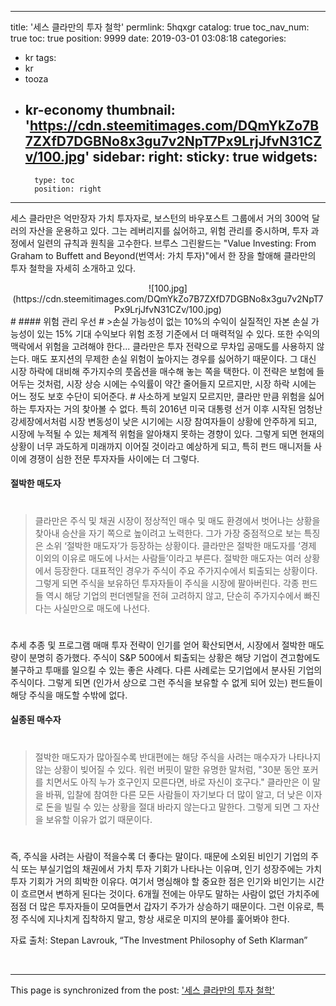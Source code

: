 
---
title: '세스 클라만의 투자 철학'
permlink: 5hqxgr
catalog: true
toc_nav_num: true
toc: true
position: 9999
date: 2019-03-01 03:08:18
categories:
- kr
tags:
- kr
- tooza
- kr-economy
thumbnail: 'https://cdn.steemitimages.com/DQmYkZo7B7ZXfD7DGBNo8x3gu7v2NpT7Px9LrjJfvN31CZv/100.jpg'
sidebar:
    right:
        sticky: true
widgets:
    -
        type: toc
        position: right
---


세스 클라만은 억만장자 가치 투자자로, 보스턴의 바우포스트 그룹에서 거의 300억 달러의 자산을 운용하고 있다.  그는 레버리지를 싫어하고, 위험 관리를 중시하며, 투자 과정에서 일련의 규칙과 원칙을 고수한다.  브루스 그린왈드는 "Value Investing: From Graham to Buffett and Beyond(번역서: 가치 투자)"에서 한 장을 할애해 클라만의 투자 철학을 자세히 소개하고 있다. 

<center>
![100.jpg](https://cdn.steemitimages.com/DQmYkZo7B7ZXfD7DGBNo8x3gu7v2NpT7Px9LrjJfvN31CZv/100.jpg)
</center>
#
#### 위험 관리 우선
#
>손실 가능성이 없는 10%의 수익이 실질적인 자본 손실 가능성이 있는 15% 기대 수익보다 위험 조정 기준에서 더 매력적일 수 있다.  또한 수익의 맥락에서 위험을 고려해야 한다...  클라만은 투자 전략으로 무차입 공매도를 사용하지 않는다.  매도 포지션의 무제한 손실 위험이 높아지는 경우를 싫어하기 때문이다. 그 대신 시장 하락에 대비해 주가지수의 풋옵션을 매수해 놓는 쪽을 택한다.  이 전략은 보험에 들어두는 것처럼, 시장 상승 시에는 수익률이 약간 줄어들지 모르지만, 시장 하락 시에는 어느 정도 보호 수단이 되어준다.
#
사소하게 보일지 모르지만, 클라만 만큼 위험을 싫어하는 투자자는 거의 찾아볼 수 없다.  특히 2016년 미국 대통령 선거 이후 시작된 엄청난 강세장에서처럼 시장 변동성이 낮은 시기에는 시장 참여자들이 상황에 안주하게 되고, 시장에 누적될 수 있는 체계적 위험을 알아채지 못하는 경향이 있다.  그렇게 되면 현재의 상황이 너무 과도하게 미래까지 이어질 것이라고 예상하게 되고, 특히 펀드 매니저들 사이에 경쟁이 심한 전문 투자자들 사이에는 더 그렇다. 

#### 절박한 매도자
#
>클라만은 주식 및 채권 시장이 정상적인 매수 및 매도 환경에서 벗어나는 상황을 찾아내 승산을 자기 쪽으로 높이려고 노력한다.  그가 가장 중점적으로 보는 특징은 소위 ‘절박한 매도자’가 등장하는 상황이다.  클라만은 절박한 매도자를 ‘경제 이외의 이유로 매도에 나서는 사람들’이라고 부른다.  절박한 매도자는 여러 상황에서 등장한다.  대표적인 경우가 주식이 주요 주가지수에서 퇴출되는 상황이다.  그렇게 되면 주식을 보유하던 투자자들이 주식을 시장에 팔아버린다.  각종 펀드들 역시 해당 기업의 펀더멘탈을 전혀 고려하지 않고, 단순히 주가지수에서 빠진다는 사실만으로 매도에 나선다. 
#
추세 추종 및 프로그램 매매 투자 전략이 인기를 얻어 확산되면서, 시장에서 절박한 매도량이 분명히 증가했다.  주식이 S&P 500에서 퇴출되는 상황은 해당 기업이 견고함에도 불구하고 투매를 일으킬 수 있는 좋은 사례다.  다른 사례로는 모기업에서 분사된 기업의 주식이다.  그렇게 되면 (인가서 상으로 그런 주식을 보유할 수 없게 되어 있는) 펀드들이 해당 주식을 매도할 수밖에 없다. 

#### 실종된 매수자
#
>절박한 매도자가 많아질수록  반대편에는 해당 주식을 사려는 매수자가 나타나지 않는 상황이 빚어질 수 있다.   워런 버핏이 말한 유명한 말처럼, "30분 동안 포커를 치면서도 아직 누가 호구인지 모른다면, 바로 자신이 호구다."  클라만은 이 말을 바꿔, 입찰에 참여한 다른 모든 사람들이 자기보다 더 많이 알고, 더 낮은 이자로 돈을 빌릴 수 있는 상황을 절대 바라지 않는다고 말한다.  그렇게 되면 그 자산을 보유할 이유가 없기 때문이다. 
#
즉, 주식을 사려는 사람이 적을수록 더 좋다는 말이다.  때문에 소외된 비인기 기업의 주식 또는 부실기업의 채권에서 가치 투자 기회가 나타나는 이유며, 인기 성장주에는 가치 투자 기회가 거의 희박한 이유다.  여기서 명심해야 할 중요한 점은 인기와 비인기는 시간이 흐르면서 변하게 된다는 것이다.  6개월 전에는 아무도 말하는 사람이 없던 가치주에 점점 더 많은 투자자들이 모여들면서 갑자기 주가가 상승하기 때문이다.  그런 이유로, 특정 주식에 지나치게 집착하지 말고, 항상 새로운 미지의 분야를 훑어봐야 한다. 

자료 출처: Stepan Lavrouk, “The Investment Philosophy of Seth Klarman”

​

- - -

This page is synchronized from the post: ['세스 클라만의 투자 철학'](https://steemit.com/@pius.pius/5hqxgr)
